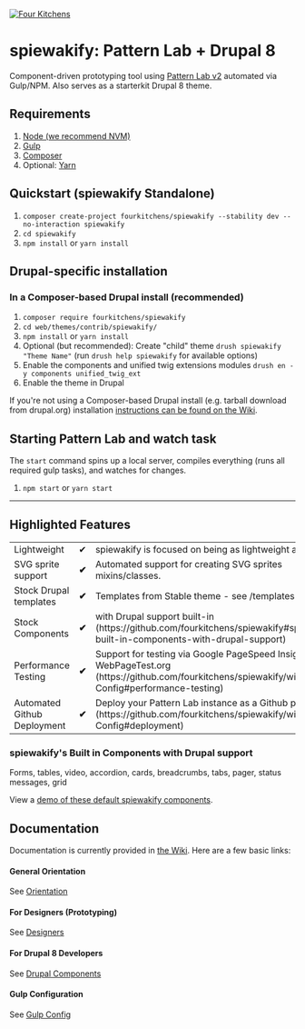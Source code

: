 [![Four Kitchens](https://img.shields.io/badge/4K-Four%20Kitchens-35AA4E.svg)](https://fourkitchens.com/)

# spiewakify: Pattern Lab + Drupal 8

Component-driven prototyping tool using [Pattern Lab v2](http://patternlab.io/) automated via Gulp/NPM. Also serves as a starterkit Drupal 8 theme.

## Requirements

  1. [Node (we recommend NVM)](https://github.com/creationix/nvm)
  2. [Gulp](http://gulpjs.com/)
  3. [Composer](https://getcomposer.org/)
  4. Optional: [Yarn](https://github.com/yarnpkg/yarn)

## Quickstart (spiewakify Standalone)

  1. `composer create-project fourkitchens/spiewakify --stability dev --no-interaction spiewakify`
  2. `cd spiewakify`
  3. `npm install` or `yarn install`

## Drupal-specific installation

### In a Composer-based Drupal install (recommended)

  1. `composer require fourkitchens/spiewakify`
  2. `cd web/themes/contrib/spiewakify/`
  3. `npm install` or `yarn install`
  4. Optional (but recommended): Create "child" theme `drush spiewakify "Theme Name"` (run `drush help spiewakify` for available options)
  5. Enable the components and unified twig extensions modules `drush en -y components unified_twig_ext`
  6. Enable the theme in Drupal

If you're not using a Composer-based Drupal install (e.g. tarball download from drupal.org) installation [instructions can be found on the Wiki](https://github.com/fourkitchens/spiewakify/wiki/Installation).

## Starting Pattern Lab and watch task

The `start` command spins up a local server, compiles everything (runs all required gulp tasks), and watches for changes.

  1. `npm start` or `yarn start`

  ---

## Highlighted Features

<table><tbody>
<tr><td>Lightweight</td><td>✔</td><td>spiewakify is focused on being as lightweight as possible.</td></tr>
<tr><td>SVG sprite support </td><td><strong>✔</strong></td><td>Automated support for creating SVG sprites mixins/classes.</td></tr>
<tr><td>Stock Drupal templates </td><td><strong>✔</strong></td><td>Templates from Stable theme - see /templates directory</td></tr>
<tr><td>Stock Components </td><td><strong>✔</strong></td><td>with Drupal support built-in (https://github.com/fourkitchens/spiewakify#spiewakifys-built-in-components-with-drupal-support)</td></tr>
<tr><td>Performance Testing </td><td><strong>✔</strong></td><td>Support for testing via Google PageSpeed Insights and WebPageTest.org (https://github.com/fourkitchens/spiewakify/wiki/Gulp-Config#performance-testing)</td></tr>
<tr><td>Automated Github Deployment </td><td><strong>✔</strong></td><td>Deploy your Pattern Lab instance as a Github page (https://github.com/fourkitchens/spiewakify/wiki/Gulp-Config#deployment)</td></tr>
</tbody></table>

<h3 id="components">spiewakify's Built in Components with Drupal support</h3>
Forms, tables, video, accordion, cards, breadcrumbs, tabs, pager, status messages, grid

View a [demo of these default spiewakify components](https://fourkitchens.github.io/spiewakify/pattern-lab/public/).

## Documentation
Documentation is currently provided in [the Wiki](https://github.com/fourkitchens/spiewakify/wiki). Here are a few basic links:

#### General Orientation

See [Orientation](https://github.com/fourkitchens/spiewakify/wiki/Orientation)

#### For Designers (Prototyping)

See [Designers](https://github.com/fourkitchens/spiewakify/wiki/For-Designers)

#### For Drupal 8 Developers

See [Drupal Components](https://github.com/fourkitchens/spiewakify/wiki/Drupal-Components)

#### Gulp Configuration

See [Gulp Config](https://github.com/fourkitchens/spiewakify/wiki/Gulp-Config)
